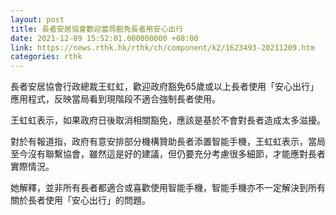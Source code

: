 ```yaml
---
layout: post
title: 長者安居協會歡迎當局豁免長者用安心出行
date: 2021-12-09 15:52:01.000000000 +08:00
link: https://news.rthk.hk/rthk/ch/component/k2/1623493-20211209.htm
categories: rthk
---
```


長者安居協會行政總裁王虹虹，歡迎政府豁免65歲或以上長者使用「安心出行」應用程式，反映當局看到現階段不適合強制長者使用。

王虹虹表示，如果政府日後取消相關豁免，應該是基於不會對長者造成太多滋擾。

對於有報道指，政府有意安排部分機構贊助長者添置智能手機，王虹虹表示，當局至今沒有聯繫協會，雖然這是好的建議，但仍要充分考慮很多細節，才能應對長者實際情況。

她解釋，並非所有長者都適合或喜歡使用智能手機，智能手機亦不一定解決到所有關於長者使用「安心出行」的問題。
